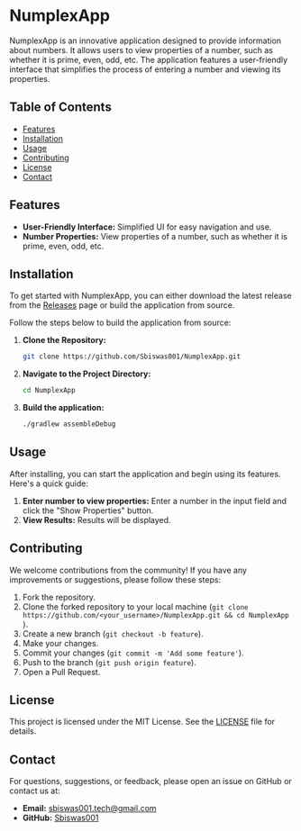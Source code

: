 # NumplexApp

NumplexApp is an innovative application designed to provide information about numbers. It allows
users to view properties of a number, such as whether it is prime, even, odd, etc. The application
features a user-friendly interface that simplifies the process of entering a number and viewing its
properties.

## Table of Contents

- [Features](#features)
- [Installation](#installation)
- [Usage](#usage)
- [Contributing](#contributing)
- [License](#license)
- [Contact](#contact)

## Features

- **User-Friendly Interface:** Simplified UI for easy navigation and use.
- **Number Properties:** View properties of a number, such as whether it is prime, even, odd, etc.

## Installation

To get started with NumplexApp, you can either download the latest release from
the [Releases](https://github.com/Sbiswas001/NumplexApp/releases) page or build the application from
source.

Follow the steps below to build the application from source:

1. **Clone the Repository:**
    ```bash
    git clone https://github.com/Sbiswas001/NumplexApp.git
    ```
2. **Navigate to the Project Directory:**
    ```bash
    cd NumplexApp
    ```
3. **Build the application:**
    ```bash
    ./gradlew assembleDebug
    ```

## Usage

After installing, you can start the application and begin using its features. Here's a quick guide:

1. **Enter number to view properties:**
   Enter a number in the input field and click the "Show Properties" button.
2. **View Results:**
   Results will be displayed.

## Contributing

We welcome contributions from the community! If you have any improvements or suggestions, please
follow these steps:

1. Fork the repository.
2. Clone the forked repository to your local
   machine (`git clone https://github.com/<your_username>/NumplexApp.git && cd NumplexApp` ).
3. Create a new branch (`git checkout -b feature`).
4. Make your changes.
5. Commit your changes (`git commit -m 'Add some feature'`).
6. Push to the branch (`git push origin feature`).
7. Open a Pull Request.

## License

This project is licensed under the MIT License. See the [LICENSE](LICENSE) file for details.

## Contact

For questions, suggestions, or feedback, please open an issue on GitHub or contact us at:

- **Email:** sbiswas001.tech@gmail.com
- **GitHub:** [Sbiswas001](https://github.com/Sbiswas001)
